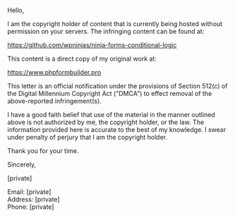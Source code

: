Hello,

I am the copyright holder of content that is currently being hosted without permission on your servers. The infringing content can be found at:

https://github.com/wpninjas/ninja-forms-conditional-logic

This content is a direct copy of my original work at:

https://www.phpformbuilder.pro

This letter is an official notification under the provisions of Section 512(c) of the Digital Millennium Copyright Act ("DMCA") to effect removal of the above-reported infringement(s).

I have a good faith belief that use of the material in the manner outlined above is not authorized by me, the copyright holder, or the law. The information provided here is accurate to the best of my knowledge. I swear under penalty of perjury that I am the copyright holder.

Thank you for your time.

Sincerely,

[private]  

Email: [private]  
Address: [private]  
Phone: [private]  
